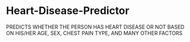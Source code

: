 # Heart-Disease-Predictor
PREDICTS WHETHER THE PERSON HAS HEART DISEASE OR NOT BASED ON HIS/HER AGE, SEX, CHEST PAIN TYPE, AND MANY OTHER FACTORS
